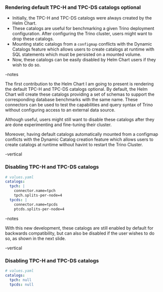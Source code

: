 ### Rendering default TPC-H and TPC-DS catalogs optional

* Initially, the TPC-H and TPC-DS catalogs were always created by the Helm Chart.
* These catalogs are useful for benchmarking a given Trino deployment configuration. After configuring the Trino cluster, users might want to drop these catalogs.
* Mounting static catalogs from a `configmap` conflicts with the Dynamic Catalogs feature which allows users to create catalogs at runtime with SQL statements which must be persisted on a mounted volume.
* Now, these catalogs can be easily disabled by Helm Chart users if they wish to do so.

-notes

The first contribution to the Helm Chart I am going to present is rendering the default TPC-H and TPC-DS catalogs optional. By default, the Helm Chart will create these catalogs providing a set of schemas to support the corresponding database benchmarks with the same name. These connectors can be used to test the capabilities and query syntax of Trino without configuring access to an external data source. 

Although useful, users might still want to disable these catalogs after they are done experimenting and fine-tuning their cluster.

Moreover, having default catalogs automatically mounted from a configmap conflicts with the Dynamic Catalog creation feature which allows users to create catalogs at runtime without havint to restart the Trino Cluster.

-vertical

### Disabling TPC-H and TPC-DS catalogs

```yaml
# values.yaml
catalogs:
  tpch: |
    connector.name=tpch
    tpch.splits-per-node=4
  tpcds: |
    connector.name=tpcds
    ptcds.splits-per-node=4
```

-notes

With this new development, these catalogs are still enabled by default for backwards compatibility, but can also be disabled if the user wishes to do so, as shown in the next slide.

-vertical

### Disabling TPC-H and TPC-DS catalogs

```yaml
# values.yaml
catalogs:
  tpch: null
  tpcds: null
```

